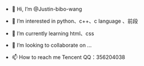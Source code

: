 - 👋 Hi, I’m @Justin-bibo-wang
- 👀 I’m interested in python、c++、c language 、前段
- 🌱 I’m currently learning  html、css


- 💞️ I’m looking to collaborate on ...
- 📫 How to reach me Tencent QQ：356204038

<!---
Justin-bibo-wang/Justin-bibo-wang is a ✨ special ✨ repository because its `README.md` (this file) appears on your GitHub profile.
You can click the Preview link to take a look at your changes.
--->

